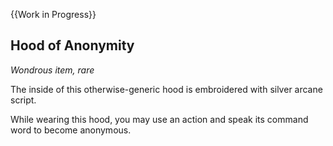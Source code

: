 {{Work in Progress}}

## Hood of Anonymity 
*Wondrous item, rare*

The inside of this otherwise-generic hood is embroidered with silver arcane script.

While wearing this hood, you may use an action and speak its command word to become anonymous. 
